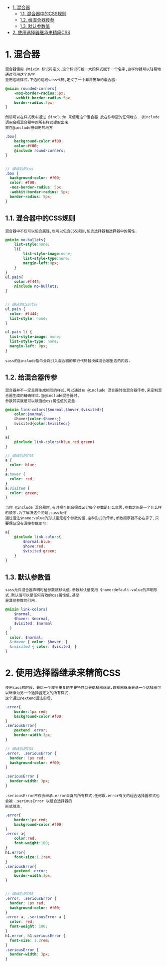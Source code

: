 <!-- TOC -->

- [1. 混合器](#1-混合器)
    - [1.1. 混合器中的CSS规则](#11-混合器中的css规则)
    - [1.2. 给混合器传参](#12-给混合器传参)
    - [1.3. 默认参数值](#13-默认参数值)
- [2. 使用选择器继承来精简CSS](#2-使用选择器继承来精简css)

<!-- /TOC -->

# 1. 混合器

    混合器使用 @mixin 标识符定义.这个标识符给一大段样式赋予一个名字,这样你就可以轻易地通过引用这个名字
    重用这段样式.下边的这段sass代码,定义了一个非常简单的混合器:

```scss
@mixin rounded-corners{
    -moz-border-radius:5px;
    -webkit-border-radius:5px;
    border-radius:5px;
}
```
    然后可以在样式表中通过 @include 来使用这个混合器,放在你希望的任何地方. @include 调用会把混合器中的所有样式提取出来
    放在@include被调用的地方
```scss
.box{
    background-color:#f00;
    color:#f00;
    @include round-corners;
}


// 编译后的css
.box {
  background-color: #f00;
  color: #f00;
  -moz-border-radius: 5px;
  -webkit-border-radius: 5px;
  border-radius: 5px;
}
```

## 1.1. 混合器中的CSS规则

    混合器中不仅可以包含属性,也可以包含CSS规则,包含选择器和选择器中的属性.

```scss
@mixin no-bullets{
    list-style:none;
    li{
        list-style-image:none;
        list-style-type:none;
        margin-left:0px;
    }
}
ul.pain{
    color:#f444;
    @include no-bullets;
}


// 编译的CSS代码
ul.pain {
  color: #f444;
  list-style: none;
}

ul.pain li {
  list-style-image: none;
  list-style-type: none;
  margin-left: 0px;
}
```
    sass的@include指令会将引入混合器的那行代码替换成混合器里边的内容.

## 1.2. 给混合器传参

    混合器并不一定总得生成相同的样式.可以通过在 @include 混合器时给混合器传参,来定制混合器生成的精确样式.当@include混合器时,
    参数其实就是可以赋值给css属性值的变量.

```scss
@mixin link-colors($normal,$hover,$visited){
    color:$normal;
    &hover{color:$hover;}
    &visited{color:$visited;}
}

a{
    @include link-colors(blue,red,green)
}

// 编译后的CSS
a {
  color: blue;
}
a:hover {
  color: red;
}
a:visited {
  color: green;
}
```
    当你 @include 混合器时,有时候可能会很难区分每个参数是什么意思,参数之间是一个什么样的顺序.为了解决这个问题,sass允许
    通过语法$name:value的形式指定每个参数的值.这种形式的传参,参数顺序就不必在乎了,只要保证没有漏掉参数即可:
```scss
a{
    @include link-colors{
        $normal:blue;
        $hove:red;
        $visited:green;
    }
}
```

## 1.3. 默认参数值

    sass允许混合器声明时给参数赋默认值.参数默认值使用 $name:default-value的声明形式.默认值可以是任何有效的css属性值,甚至
    是其他参数的引用.

```scss
@mixin link-colors(
    $normal,
    $hover: $normal,
    $visited: $normal
  )
{
  color: $normal;
  &:hover { color: $hover; }
  &:visited { color: $visited; }
}
```

# 2. 使用选择器继承来精简CSS

    使用sass的时候，最后一个减少重复的主要特性就是选择器继承.选择器继承是说一个选择器可以继承为另一个选择器定义的所有样式.
    这个通过@extend语法实现，

```scss
.error{
    border:1px red;
    background-color:#f00;
}
.seriousError{
    @extend .error;
    border-width:3px;
}

// 编译后的CSS
.error, .seriousError {
  border: 1px red;
  background-color: #f00;
}

.seriousError {
  border-width: 3px;
}
```
    .seriousError不仅会继承.error自身的所有样式,任何跟.error有关的组合选择器样式也会被 .seriousError 以组合选择器的
    形式继承.
    
```scss
.error{
    border:1px red;
    background-color:#f00;
}
.error a{
    color:red;
    font-weight:100;
}
h1.error{
    font-size:1.2rem;
}
.seriousError{
    @extend .error;
    border-width:3px;
}


// 编译后的CSS
.error, .seriousError {
  border: 1px red;
  background-color: #f00;
}
.error a, .seriousError a {
  color: red;
  font-weight: 100;
}
h1.error, h1.seriousError {
  font-size: 1.2rem;
}
.seriousError {
  border-width: 3px;
}
```

